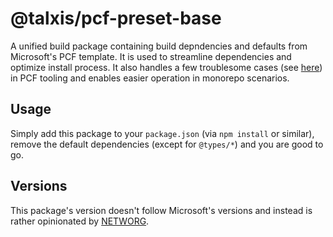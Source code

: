 # @talxis/pcf-preset-base

A unified build package containing build depndencies and defaults from Microsoft's PCF template. It is used to streamline dependencies and optimize install process. It also handles a few troublesome cases (see [here](scripts/fix-pcfscripts.js)) in PCF tooling and enables easier operation in monorepo scenarios.

## Usage

Simply add this package to your `package.json` (via `npm install` or similar), remove the default dependencies (except for `@types/*`) and you are good to go.

## Versions

This package's version doesn't follow Microsoft's versions and instead is rather opinionated by [NETWORG](https://www.networg.com).